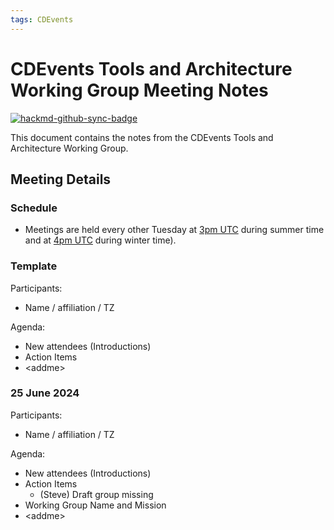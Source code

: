 ```yaml
---
tags: CDEvents
---
```


# CDEvents Tools and Architecture Working Group Meeting Notes

[![hackmd-github-sync-badge](https://hackmd.io/2FRGlw9fTMmKN1OQUVvguA/badge)](https://hackmd.io/o-vCvOq0SrCq4csB5Bl29g)

This document contains the notes from the CDEvents Tools and Architecture Working Group.

## Meeting Details

### Schedule

- Meetings are held every other Tuesday at [3pm UTC](https://time.is/3pm_in_UTC) during summer time and at [4pm UTC](https://time.is/4pm_in_UTC) during winter time).

### Template

Participants:
- Name / affiliation / TZ

Agenda:
- New attendees (Introductions)
- Action Items
- \<addme\>


### 25 June 2024

Participants:
- Name / affiliation / TZ

Agenda:
- New attendees (Introductions)
- Action Items
  - (Steve) Draft group missing
- Working Group Name and Mission
- \<addme\>